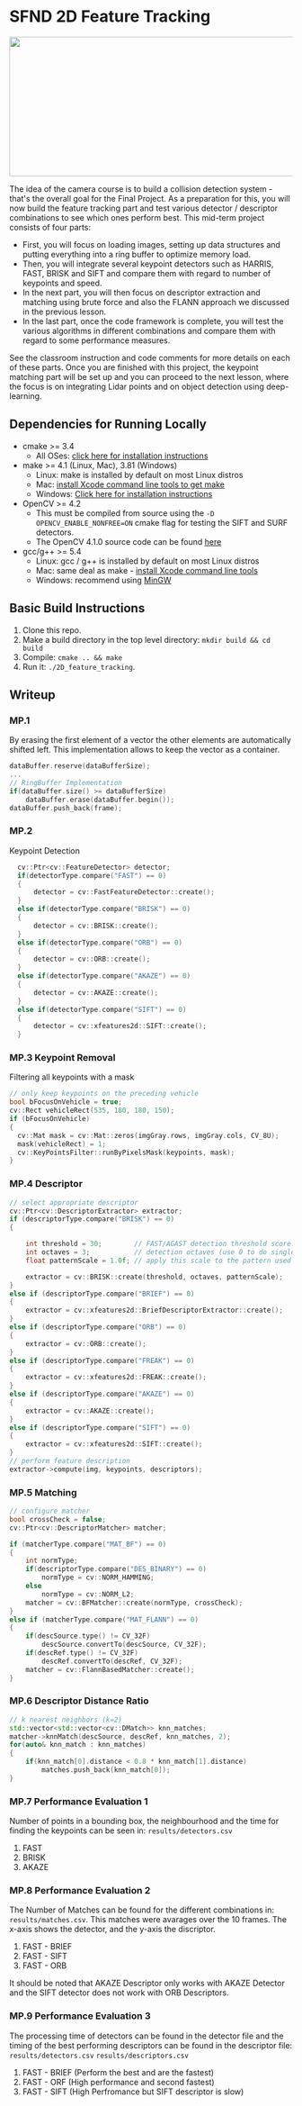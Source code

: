 # SFND 2D Feature Tracking

<img src="images/keypoints.png" width="820" height="248" />

The idea of the camera course is to build a collision detection system - that's the overall goal for the Final Project. As a preparation for this, you will now build the feature tracking part and test various detector / descriptor combinations to see which ones perform best. This mid-term project consists of four parts:

* First, you will focus on loading images, setting up data structures and putting everything into a ring buffer to optimize memory load. 
* Then, you will integrate several keypoint detectors such as HARRIS, FAST, BRISK and SIFT and compare them with regard to number of keypoints and speed. 
* In the next part, you will then focus on descriptor extraction and matching using brute force and also the FLANN approach we discussed in the previous lesson. 
* In the last part, once the code framework is complete, you will test the various algorithms in different combinations and compare them with regard to some performance measures. 

See the classroom instruction and code comments for more details on each of these parts. Once you are finished with this project, the keypoint matching part will be set up and you can proceed to the next lesson, where the focus is on integrating Lidar points and on object detection using deep-learning. 

## Dependencies for Running Locally
* cmake >= 3.4
  * All OSes: [click here for installation instructions](https://cmake.org/install/)
* make >= 4.1 (Linux, Mac), 3.81 (Windows)
  * Linux: make is installed by default on most Linux distros
  * Mac: [install Xcode command line tools to get make](https://developer.apple.com/xcode/features/)
  * Windows: [Click here for installation instructions](http://gnuwin32.sourceforge.net/packages/make.htm)
* OpenCV >= 4.2
  * This must be compiled from source using the `-D OPENCV_ENABLE_NONFREE=ON` cmake flag for testing the SIFT and SURF detectors.
  * The OpenCV 4.1.0 source code can be found [here](https://github.com/opencv/opencv/tree/4.1.0)
* gcc/g++ >= 5.4
  * Linux: gcc / g++ is installed by default on most Linux distros
  * Mac: same deal as make - [install Xcode command line tools](https://developer.apple.com/xcode/features/)
  * Windows: recommend using [MinGW](http://www.mingw.org/)

## Basic Build Instructions

1. Clone this repo.
2. Make a build directory in the top level directory: `mkdir build && cd build`
3. Compile: `cmake .. && make`
4. Run it: `./2D_feature_tracking`.


## Writeup

### MP.1
By erasing the first element of a vector the other elements are automatically shifted left. This implementation allows to keep the vector as a container.
```c++
dataBuffer.reserve(dataBufferSize);
...
// RingBuffer Implementation
if(dataBuffer.size() >= dataBufferSize)
    dataBuffer.erase(dataBuffer.begin());
dataBuffer.push_back(frame);
```

### MP.2 
Keypoint Detection
``` c++
  cv::Ptr<cv::FeatureDetector> detector;
  if(detectorType.compare("FAST") == 0)
  {
      detector = cv::FastFeatureDetector::create();
  }
  else if(detectorType.compare("BRISK") == 0)
  {
      detector = cv::BRISK::create();
  }
  else if(detectorType.compare("ORB") == 0)
  {
      detector = cv::ORB::create();
  }
  else if(detectorType.compare("AKAZE") == 0)
  {
      detector = cv::AKAZE::create();
  }
  else if(detectorType.compare("SIFT") == 0)
  {
      detector = cv::xfeatures2d::SIFT::create();
  }
```
### MP.3 Keypoint Removal
Filtering all keypoints with a mask
```c++
// only keep keypoints on the preceding vehicle
bool bFocusOnVehicle = true;
cv::Rect vehicleRect(535, 180, 180, 150);
if (bFocusOnVehicle)
{
  cv::Mat mask = cv::Mat::zeros(imgGray.rows, imgGray.cols, CV_8U);
  mask(vehicleRect) = 1;
  cv::KeyPointsFilter::runByPixelsMask(keypoints, mask);
}
```


### MP.4 Descriptor
```c++
// select appropriate descriptor
cv::Ptr<cv::DescriptorExtractor> extractor;
if (descriptorType.compare("BRISK") == 0)
{

    int threshold = 30;        // FAST/AGAST detection threshold score.
    int octaves = 3;           // detection octaves (use 0 to do single scale)
    float patternScale = 1.0f; // apply this scale to the pattern used for sampling the neighbourhood of a keypoint.

    extractor = cv::BRISK::create(threshold, octaves, patternScale);
}
else if (descriptorType.compare("BRIEF") == 0)
{
    extractor = cv::xfeatures2d::BriefDescriptorExtractor::create();
}
else if (descriptorType.compare("ORB") == 0)
{
    extractor = cv::ORB::create();
}
else if (descriptorType.compare("FREAK") == 0)
{
    extractor = cv::xfeatures2d::FREAK::create();
}
else if (descriptorType.compare("AKAZE") == 0)
{
    extractor = cv::AKAZE::create();
}
else if (descriptorType.compare("SIFT") == 0)
{
    extractor = cv::xfeatures2d::SIFT::create();
}
// perform feature description
extractor->compute(img, keypoints, descriptors);
```


### MP.5 Matching
```c++
// configure matcher
bool crossCheck = false;
cv::Ptr<cv::DescriptorMatcher> matcher;

if (matcherType.compare("MAT_BF") == 0)
{
    int normType;
    if(descriptorType.compare("DES_BINARY") == 0)
        normType = cv::NORM_HAMMING;
    else
        normType = cv::NORM_L2;
    matcher = cv::BFMatcher::create(normType, crossCheck);
}
else if (matcherType.compare("MAT_FLANN") == 0)
{
    if(descSource.type() != CV_32F)
        descSource.convertTo(descSource, CV_32F);
    if(descRef.type() != CV_32F)
        descRef.convertTo(descRef, CV_32F);
    matcher = cv::FlannBasedMatcher::create();
}
```

### MP.6 Descriptor Distance Ratio

```c++
// k nearest neighbors (k=2)
std::vector<std::vector<cv::DMatch>> knn_matches;
matcher->knnMatch(descSource, descRef, knn_matches, 2);
for(auto& knn_match : knn_matches)
{
    if(knn_match[0].distance < 0.8 * knn_match[1].distance)
        matches.push_back(knn_match[0]);
}  
```

###  MP.7 Performance Evaluation 1

Number of points in a bounding box, the neighbourhood and the time for finding the keypoints can be seen in: `results/detectors.csv`

1. FAST
2. BRISK 
3. AKAZE 


###  MP.8 Performance Evaluation 2

The Number of Matches can be found for the different combinations in: `results/matches.csv`. This matches were avarages over the 10 frames. The x-axis shows the detector, and the y-axis the discriptor.

1. FAST - BRIEF
2. FAST - SIFT
3. FAST - ORB

It should be noted that AKAZE Descriptor only works with AKAZE Detector and the SIFT detector does not work with ORB Descriptors.   

###  MP.9 Performance Evaluation 3

The processing time of detectors can be found in the detector file and the timing of the best performing descriptors can be found in the descriptor file:
`results/detectors.csv`
`results/descriptors.csv`

1. FAST - BRIEF (Perform the best and are the fastest)
2. FAST - ORF (High performance and second fastest)
3. FAST - SIFT (High Perfromance but SIFT descriptor is slow)


